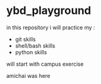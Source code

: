 # ybd_playground
in this repository i will practice my :  
- git skills
- shell/bash skills
- python skills

will start with campus exercise 

amichai was here
